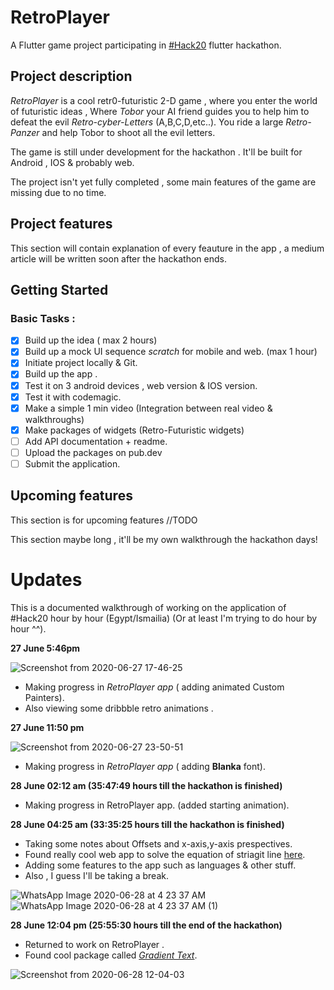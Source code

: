 # RetroPlayer

A Flutter game project participating in [#Hack20](https://flutterhackathon.com/#/) flutter hackathon.

## Project description 
*RetroPlayer* is a cool retr0-futuristic 2-D game , where you enter the world of futuristic ideas , Where *Tobor* your AI friend guides you to help him to defeat the evil *Retro-cyber-Letters* (A,B,C,D,etc..).
You ride a large *Retro-Panzer* and help Tobor to shoot all the evil letters.

The game is still under development for the hackathon . It'll be built for Android , IOS & probably web. 

The project isn't yet fully completed , some main features of the game are missing due to no time.

## Project features 

This section will contain explanation of every feauture in the app , a medium article will be written soon after the hackathon ends.

## Getting Started

### Basic Tasks : 
- [x] Build up the idea ( max 2 hours) 
- [x] Build up a mock UI sequence *scratch* for mobile and web. (max 1 hour) 
- [x] Initiate project locally & Git.
- [x] Build up the app .
- [x] Test it on 3 android devices , web version & IOS version. 
- [x] Test it with codemagic.
- [x] Make a simple 1 min video (Integration between real video & walkthroughs) 
- [x] Make packages of widgets (Retro-Futuristic widgets)
- [ ] Add API documentation + readme.
- [ ] Upload the packages on pub.dev
- [ ] Submit the application.

## Upcoming features 
This section is for upcoming features //TODO

This section maybe long , it'll be my own walkthrough the hackathon days!

# Updates 

This is a documented walkthrough of working on the application of #Hack20 hour by hour (Egypt/Ismailia) (Or at least I'm trying to do hour by hour ^^).

**27 June 5:46pm** 

![Screenshot from 2020-06-27 17-46-25](https://user-images.githubusercontent.com/50237142/85934609-5d444c00-b8e5-11ea-8fc4-842695f8721d.png)
- Making progress in *RetroPlayer app* ( adding animated Custom Painters).
- Also viewing some dribbble retro animations .

**27 June 11:50 pm**

![Screenshot from 2020-06-27 23-50-51](https://user-images.githubusercontent.com/50237142/85934592-08083a80-b8e5-11ea-940a-172c00ecae99.png)

- Making progress in *RetroPlayer app* ( adding **Blanka** font).

**28 June 02:12 am (35:47:49 hours till the hackathon is finished)** 

- Making progress in RetroPlayer app. (added starting animation).

**28 June 04:25 am (33:35:25 hours till the hackathon is finished)** 

- Taking some notes about Offsets and x-axis,y-axis prespectives.
- Found really cool web app to solve the equation of striagit line [here](http://www.webmath.com/equline1.html).
- Adding some features to the app such as languages & other stuff. 
- Also , I guess I'll be taking a break.

![WhatsApp Image 2020-06-28 at 4 23 37 AM](https://user-images.githubusercontent.com/50237142/85936088-75bd6200-b8f7-11ea-9ac8-dc7aeb032e81.jpeg)
![WhatsApp Image 2020-06-28 at 4 23 37 AM (1)](https://user-images.githubusercontent.com/50237142/85936089-7655f880-b8f7-11ea-83ca-6da94d1938c6.jpeg)

**28 June 12:04 pm (25:55:30 hours till the end of the hackathon)**

- Returned to work on RetroPlayer .
- Found cool package called [*Gradient Text*](https://pub.dev/packages/gradient_text).

![Screenshot from 2020-06-28 12-04-03](https://user-images.githubusercontent.com/50237142/85944538-c2289200-b937-11ea-8716-7900a3656718.png)
